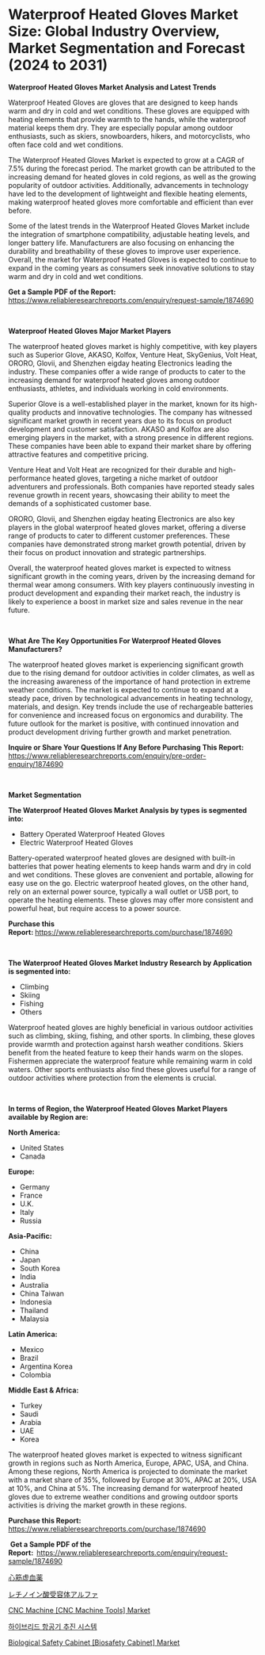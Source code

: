 <p><h1>Waterproof Heated Gloves Market Size: Global Industry Overview, Market Segmentation and Forecast (2024 to 2031)</h1></p><p><strong>Waterproof Heated Gloves Market Analysis and Latest Trends</strong></p>
<p><p>Waterproof Heated Gloves are gloves that are designed to keep hands warm and dry in cold and wet conditions. These gloves are equipped with heating elements that provide warmth to the hands, while the waterproof material keeps them dry. They are especially popular among outdoor enthusiasts, such as skiers, snowboarders, hikers, and motorcyclists, who often face cold and wet conditions.</p><p>The Waterproof Heated Gloves Market is expected to grow at a CAGR of 7.5% during the forecast period. The market growth can be attributed to the increasing demand for heated gloves in cold regions, as well as the growing popularity of outdoor activities. Additionally, advancements in technology have led to the development of lightweight and flexible heating elements, making waterproof heated gloves more comfortable and efficient than ever before.</p><p>Some of the latest trends in the Waterproof Heated Gloves Market include the integration of smartphone compatibility, adjustable heating levels, and longer battery life. Manufacturers are also focusing on enhancing the durability and breathability of these gloves to improve user experience. Overall, the market for Waterproof Heated Gloves is expected to continue to expand in the coming years as consumers seek innovative solutions to stay warm and dry in cold and wet conditions.</p></p>
<p><strong>Get a Sample PDF of the Report:&nbsp;</strong> <a href="https://www.reliableresearchreports.com/enquiry/request-sample/1874690">https://www.reliableresearchreports.com/enquiry/request-sample/1874690</a></p>
<p>&nbsp;</p>
<p><strong>Waterproof Heated Gloves Major Market Players</strong></p>
<p><p>The waterproof heated gloves market is highly competitive, with key players such as Superior Glove, AKASO, Kolfox, Venture Heat, SkyGenius, Volt Heat, ORORO, Glovii, and Shenzhen eigday heating Electronics leading the industry. These companies offer a wide range of products to cater to the increasing demand for waterproof heated gloves among outdoor enthusiasts, athletes, and individuals working in cold environments.</p><p>Superior Glove is a well-established player in the market, known for its high-quality products and innovative technologies. The company has witnessed significant market growth in recent years due to its focus on product development and customer satisfaction. AKASO and Kolfox are also emerging players in the market, with a strong presence in different regions. These companies have been able to expand their market share by offering attractive features and competitive pricing.</p><p>Venture Heat and Volt Heat are recognized for their durable and high-performance heated gloves, targeting a niche market of outdoor adventurers and professionals. Both companies have reported steady sales revenue growth in recent years, showcasing their ability to meet the demands of a sophisticated customer base.</p><p>ORORO, Glovii, and Shenzhen eigday heating Electronics are also key players in the global waterproof heated gloves market, offering a diverse range of products to cater to different customer preferences. These companies have demonstrated strong market growth potential, driven by their focus on product innovation and strategic partnerships.</p><p>Overall, the waterproof heated gloves market is expected to witness significant growth in the coming years, driven by the increasing demand for thermal wear among consumers. With key players continuously investing in product development and expanding their market reach, the industry is likely to experience a boost in market size and sales revenue in the near future.</p></p>
<p>&nbsp;</p>
<p><strong>What Are The Key Opportunities For Waterproof Heated Gloves Manufacturers?</strong></p>
<p><p>The waterproof heated gloves market is experiencing significant growth due to the rising demand for outdoor activities in colder climates, as well as the increasing awareness of the importance of hand protection in extreme weather conditions. The market is expected to continue to expand at a steady pace, driven by technological advancements in heating technology, materials, and design. Key trends include the use of rechargeable batteries for convenience and increased focus on ergonomics and durability. The future outlook for the market is positive, with continued innovation and product development driving further growth and market penetration.</p></p>
<p><strong>Inquire or Share Your Questions If Any Before Purchasing This Report:</strong> <a href="https://www.reliableresearchreports.com/enquiry/pre-order-enquiry/1874690">https://www.reliableresearchreports.com/enquiry/pre-order-enquiry/1874690</a></p>
<p>&nbsp;</p>
<p><strong>Market Segmentation</strong></p>
<p><strong>The Waterproof Heated Gloves Market Analysis by types is segmented into:</strong></p>
<p><ul><li>Battery Operated Waterproof Heated Gloves</li><li>Electric Waterproof Heated Gloves</li></ul></p>
<p><p>Battery-operated waterproof heated gloves are designed with built-in batteries that power heating elements to keep hands warm and dry in cold and wet conditions. These gloves are convenient and portable, allowing for easy use on the go. Electric waterproof heated gloves, on the other hand, rely on an external power source, typically a wall outlet or USB port, to operate the heating elements. These gloves may offer more consistent and powerful heat, but require access to a power source.</p></p>
<p><strong>Purchase this Report:&nbsp;</strong><a href="https://www.reliableresearchreports.com/purchase/1874690">https://www.reliableresearchreports.com/purchase/1874690</a></p>
<p>&nbsp;</p>
<p><strong>The Waterproof Heated Gloves Market Industry Research by Application is segmented into:</strong></p>
<p><ul><li>Climbing</li><li>Skiing</li><li>Fishing</li><li>Others</li></ul></p>
<p><p>Waterproof heated gloves are highly beneficial in various outdoor activities such as climbing, skiing, fishing, and other sports. In climbing, these gloves provide warmth and protection against harsh weather conditions. Skiers benefit from the heated feature to keep their hands warm on the slopes. Fishermen appreciate the waterproof feature while remaining warm in cold waters. Other sports enthusiasts also find these gloves useful for a range of outdoor activities where protection from the elements is crucial.</p></p>
<p>&nbsp;</p>
<p><strong>In terms of Region, the Waterproof Heated Gloves Market Players available by Region are:</strong></p>
<p>
    <p> <strong> North America: </strong>
        <ul>
            <li>United States</li>
            <li>Canada</li>
        </ul>
        </p> 
    <p> <strong> Europe: </strong>
        <ul>
            <li>Germany</li>
            <li>France</li>
            <li>U.K.</li>
            <li>Italy</li>
            <li>Russia</li>
        </ul>
        </p> 
    <p> <strong> Asia-Pacific: </strong>
        <ul>
            <li>China</li>
            <li>Japan</li>
            <li>South Korea</li>
            <li>India</li>
            <li>Australia</li>
            <li>China Taiwan</li>
            <li>Indonesia</li>
            <li>Thailand</li>
            <li>Malaysia</li>
        </ul>
        </p> 
    <p> <strong> Latin America: </strong>
        <ul>
            <li>Mexico</li>
            <li>Brazil</li>
            <li>Argentina Korea</li>
            <li>Colombia</li>
        </ul>
        </p> 
    <p> <strong> Middle East & Africa: </strong>
        <ul>
            <li>Turkey</li>
            <li>Saudi</li>
            <li>Arabia</li>
            <li>UAE</li>
            <li>Korea</li>
        </ul>
    </p>
    </p>
<p><p>The waterproof heated gloves market is expected to witness significant growth in regions such as North America, Europe, APAC, USA, and China. Among these regions, North America is projected to dominate the market with a market share of 35%, followed by Europe at 30%, APAC at 20%, USA at 10%, and China at 5%. The increasing demand for waterproof heated gloves due to extreme weather conditions and growing outdoor sports activities is driving the market growth in these regions.</p></p>
<p><strong>Purchase this Report: </strong><a href="https://www.reliableresearchreports.com/purchase/1874690">https://www.reliableresearchreports.com/purchase/1874690</a></p>
<p>&nbsp;<strong>Get a Sample PDF of the Report:&nbsp;&nbsp;</strong><a href="https://www.reliableresearchreports.com/enquiry/request-sample/1874690">https://www.reliableresearchreports.com/enquiry/request-sample/1874690</a></p>
<p><strong></strong></p>
<p><p><a href="https://github.com/jkjreqjscoxx7/Market-Research-Report-List-1/blob/main/70677746233.md">心筋虚血薬</a></p><p><a href="https://github.com/hilmi-2a/Market-Research-Report-List-1/blob/main/50175016234.md">レチノイン酸受容体アルファ</a></p><p><a href="https://issuu.com/reportprime-2/docs/cnc-machine-cnc-machine-tools-marke_68aabbba3f58d5">CNC Machine [CNC Machine Tools] Market</a></p><p><a href="https://github.com/nuekbpymrrz5/Market-Research-Report-List-1/blob/main/70451145619.md">하이브리드 항공기 추진 시스템</a></p><p><a href="https://issuu.com/reportprime-2/docs/biological-safety-cabinet-biosafety-cabinet-market">Biological Safety Cabinet [Biosafety Cabinet] Market</a></p></p>
